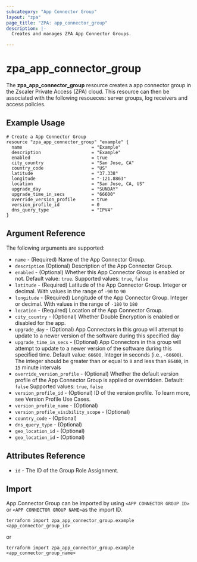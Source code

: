 ```yaml
---
subcategory: "App Connector Group"
layout: "zpa"
page_title: "ZPA: app_connector_group"
description: |-
  Creates and manages ZPA App Connector Groups.

---
```


# zpa_app_connector_group

The **zpa_app_connector_group** resource creates a app connector group in the Zscaler Private Access (ZPA) cloud. This resource can then be associated with the following resoueces: server groups, log receivers and access policies.

## Example Usage

```hcl
# Create a App Connector Group
resource "zpa_app_connector_group" "example" {
  name                          = "Example"
  description                   = "Example"
  enabled                       = true
  city_country                  = "San Jose, CA"
  country_code                  = "US"
  latitude                      = "37.338"
  longitude                     = "-121.8863"
  location                      = "San Jose, CA, US"
  upgrade_day                   = "SUNDAY"
  upgrade_time_in_secs          = "66600"
  override_version_profile      = true
  version_profile_id            = 0
  dns_query_type                = "IPV4"
}
```

## Argument Reference

The following arguments are supported:

* `name` - (Required) Name of the App Connector Group.
* `description` (Optional) Description of the App Connector Group.
* `enabled` - (Optional) Whether this App Connector Group is enabled or not. Default value: `true`. Supported values: `true`, `false`
* `latitude` - (Required) Latitude of the App Connector Group. Integer or decimal. With values in the range of `-90` to `90`
* `longitude` - (Required) Longitude of the App Connector Group. Integer or decimal. With values in the range of `-180` to `180`
* `location` - (Required) Location of the App Connector Group.
* `city_country` - (Optional) Whether Double Encryption is enabled or disabled for the app.
* `upgrade_day` - (Optional) App Connectors in this group will attempt to update to a newer version of the software during this specified day
* `upgrade_time_in_secs` - (Optional) App Connectors in this group will attempt to update to a newer version of the software during this specified time. Default value: `66600`. Integer in seconds (i.e., `-66600`). The integer should be greater than or equal to `0` and less than `86400`, in `15` minute intervals
* `override_version_profile` - (Optional) Whether the default version profile of the App Connector Group is applied or overridden. Default: `false` Supported values: `true`, `false`
* `version_profile_id` - (Optional) ID of the version profile. To learn more, see Version Profile Use Cases.
* `version_profile_name` - (Optional)
* `version_profile_visibility_scope` - (Optional)
* `country_code` - (Optional)
* `dns_query_type` - (Optional)
* `geo_location_id` - (Optional)
* `geo_location_id` - (Optional)

## Attributes Reference

* `id` - The ID of the Group Role Assignment.

## Import

App Connector Group can be imported by using `<APP CONNECTOR GROUP ID>` or `<APP CONNECTOR GROUP NAME>`as the import ID.

```shell
terraform import zpa_app_connector_group.example <app_connector_group_id>
```

or

```shell
terraform import zpa_app_connector_group.example <app_connector_group_name>
```
